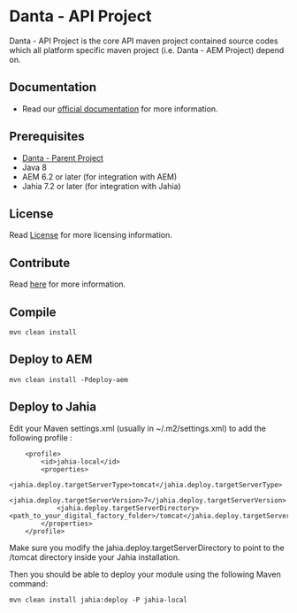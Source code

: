 # Danta - API Project

Danta - API Project is the core API maven project contained source codes which all platform specific maven project (i.e. Danta - AEM Project) depend on.

## Documentation

 * Read our [official documentation](http://danta.technologies.io/docs/) for more information.

## Prerequisites

 * [Danta - Parent Project](https://github.com/danta/Parent)
 * Java 8
 * AEM 6.2 or later (for integration with AEM)
 * Jahia 7.2 or later (for integration with Jahia)

## License

Read [License](LICENSE) for more licensing information.

## Contribute

Read [here](CONTRIBUTING.md) for more information.

## Compile

    mvn clean install

## Deploy to AEM

    mvn clean install -Pdeploy-aem

## Deploy to Jahia

Edit your Maven settings.xml (usually in ~/.m2/settings.xml) to add the following profile :

        <profile>
            <id>jahia-local</id>
            <properties>
                <jahia.deploy.targetServerType>tomcat</jahia.deploy.targetServerType>
                <jahia.deploy.targetServerVersion>7</jahia.deploy.targetServerVersion>
                <jahia.deploy.targetServerDirectory><path_to_your_digital_factory_folder>/tomcat</jahia.deploy.targetServerDirectory>
            </properties>
        </profile>

Make sure you modify the jahia.deploy.targetServerDirectory to point to the /tomcat directory inside your Jahia installation.

Then you should be able to deploy your module using the following Maven command:

    mvn clean install jahia:deploy -P jahia-local